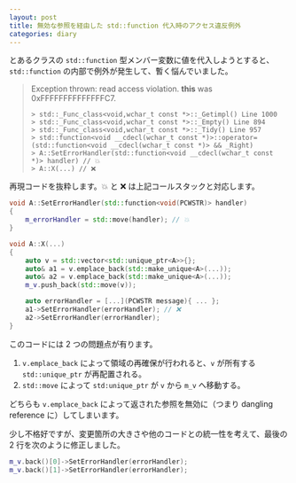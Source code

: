 ```yaml
---
layout: post
title: 無効な参照を経由した std::function 代入時のアクセス違反例外
categories: diary
---
```


とあるクラスの `std::function` 型メンバー変数に値を代入しようとすると、`std::function` の内部で例外が発生して、暫く悩んでいました。

> Exception thrown: read access violation.
> **this** was 0xFFFFFFFFFFFFFFC7.
> ```
> > std::_Func_class<void,wchar_t const *>::_Getimpl() Line 1000
> > std::_Func_class<void,wchar_t const *>::_Empty() Line 894
> > std::_Func_class<void,wchar_t const *>::_Tidy() Line 957
> > std::function<void __cdecl(wchar_t const *)>::operator=(std::function<void __cdecl(wchar_t const *)> && _Right)
> > A::SetErrorHandler(std::function<void __cdecl(wchar_t const *)> handler) // 💥
> > A::X(...) // ❌
> ```

再現コードを抜粋します。💥 と ❌ は上記コールスタックと対応します。

```cpp
void A::SetErrorHandler(std::function<void(PCWSTR)> handler)
{
    m_errorHandler = std::move(handler); // 💥
}

void A::X(...)
{
    auto v = std::vector<std::unique_ptr<A>>{};
    auto& a1 = v.emplace_back(std::make_unique<A>(...));
    auto& a2 = v.emplace_back(std::make_unique<A>(...));
    m_v.push_back(std::move(v));

    auto errorHandler = [...](PCWSTR message){ ... };
    a1->SetErrorHandler(errorHandler); // ❌
    a2->SetErrorHandler(errorHandler);
}
```

このコードには 2 つの問題点が有ります。

1. `v.emplace_back` によって領域の再確保が行われると、`v` が所有する `std::unique_ptr` が再配置される。
1. `std::move` によって `std:unique_ptr` が `v` から `m_v` へ移動する。

どちらも `v.emplace_back` によって返された参照を無効に（つまり dangling reference に）してしまいます。

少し不格好ですが、変更箇所の大きさや他のコードとの統一性を考えて、最後の 2 行を次のように修正しました。

```cpp
m_v.back()[0]->SetErrorHandler(errorHandler);
m_v.back()[1]->SetErrorHandler(errorHandler);
```
